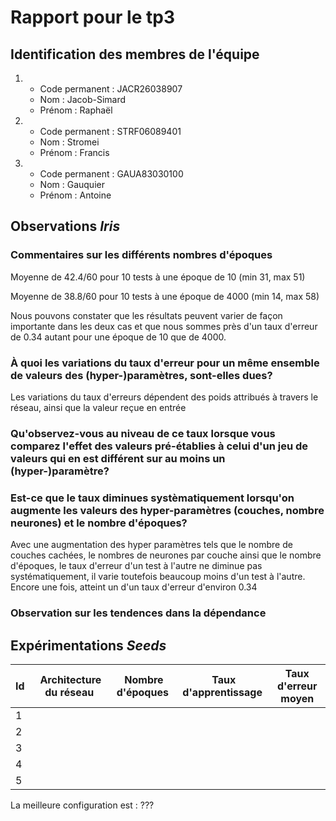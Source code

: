 # Rapport pour le tp3

## Identification des membres de l'équipe

1.  - Code permanent : JACR26038907
    - Nom : Jacob-Simard
    - Prénom : Raphaël

2.  - Code permanent : STRF06089401
    - Nom : Stromei
    - Prénom : Francis

3.  - Code permanent : GAUA83030100
    - Nom : Gauquier
    - Prénom : Antoine

## Observations _Iris_

### Commentaires sur les différents nombres d'époques

Moyenne de 42.4/60 pour 10 tests à une époque de 10 (min 31, max 51)

Moyenne de 38.8/60 pour 10 tests à une époque de 4000 (min 14, max 58)


Nous pouvons constater que les résultats peuvent varier de façon importante dans les deux cas et que nous sommes près d'un taux d'erreur de 0.34 autant pour une époque de 10 que de 4000.

### À quoi les variations du taux d'erreur pour un même ensemble de valeurs des (hyper-)paramètres, sont-elles dues?

Les variations du taux d'erreurs dépendent des poids attribués à travers le réseau, ainsi que la valeur reçue en entrée

### Qu'observez-vous au niveau de ce taux lorsque vous comparez l'effet des valeurs pré-établies à celui d'un jeu de valeurs qui en est différent sur au moins un (hyper-)paramètre?

### Est-ce que le taux diminues systèmatiquement lorsqu'on augmente les valeurs des hyper-paramètres (couches, nombre neurones) et le nombre d'époques?

Avec une augmentation des hyper paramètres tels que le nombre de couches cachées, le nombres de neurones par couche ainsi que le nombre d'époques, le taux d'erreur d'un test à l'autre ne diminue pas systématiquement, il varie toutefois beaucoup moins d'un test à l'autre.  Encore une fois, atteint un d'un taux d'erreur d'environ 0.34

### Observation sur les tendences dans la dépendance

## Expérimentations _Seeds_

| Id  |  Architecture du réseau |  Nombre d'époques |  Taux d'apprentissage | Taux d'erreur moyen |
| --- | ----------------------- | ----------------- | --------------------- | ------------------- |
| 1   |                         |                   |                       |                     |
| 2   |                         |                   |                       |                     |
| 3   |                         |                   |                       |                     |
| 4   |                         |                   |                       |                     |
| 5   |                         |                   |                       |                     |

La meilleure configuration est : ???
